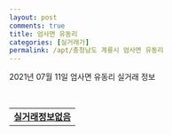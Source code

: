 ```yaml
---
layout: post
comments: true
title: 엄사면 유동리
categories: [실거래가]
permalink: /apt/충청남도 계룡시 엄사면 유동리
---
```


2021년 07월 11일 엄사면 유동리 실거래 정보

<script type="text/javascript">
  google.charts.load('current', {'packages':['corechart']});
  google.charts.setOnLoadCallback(drawChart);

  function drawChart() {
    var data = google.visualization.arrayToDataTable([['거래일', '매매', '전월세', '전매'], ['20-07', 4, 1, 0], ['20-08', 4, 0, 0], ['20-09', 5, 2, 0], ['20-10', 4, 3, 0], ['20-11', 4, 2, 0], ['20-12', 7, 4, 0], ['21-01', 5, 5, 0], ['21-02', 3, 0, 0], ['21-03', 5, 1, 0], ['21-04', 10, 0, 0], ['21-05', 9, 1, 0], ['21-06', 3, 1, 0]]);

    var options = {
      title: '최근 1년간 유형별 거래량 추이',
      legend: { position: 'bottom' }
    };

    var chart = new google.visualization.LineChart(document.getElementById('columnchart_material'));
    chart.draw(data, (options));년간 
  }
</script>

<div id="columnchart_material" style="width: 95%; margin-left: -35px; display: block"></div>
<br>
<table>
  <tr>
    <td colspan="4" style="font-weight: bold;"><a href="https://search.naver.com/search.naver?query=엄사면 유동리 실거래정보없음">실거래정보없음</a></td>
  </tr>
    
</table>
    